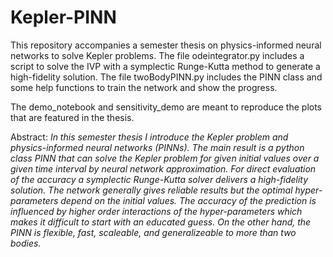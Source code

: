 # Kepler-PINN

This repository accompanies a semester thesis on physics-informed neural networks to solve Kepler problems.
The file odeintegrator.py includes a script to solve the IVP with a symplectic Runge-Kutta method to generate a high-fidelity solution.
The file twoBodyPINN.py includes the PINN class and some help functions to train the network and show the progress.

The demo_notebook and sensitivity_demo are meant to reproduce the plots that are featured in the thesis. 

Abstract:
*In this semester thesis I introduce the Kepler problem and physics-informed neural networks (PINNs). The main result is a python class PINN that can solve the Kepler problem for given initial values over a given time interval by neural network approximation. For direct evaluation of the accuracy a symplectic Runge-Kutta solver delivers a high-fidelity solution. The network generally gives reliable results but the optimal hyper-parameters depend on the initial values. The accuracy of the prediction is influenced by higher order interactions of the hyper-parameters which makes it difficult to start with an educated guess. On the other hand, the PINN is flexible, fast, scaleable, and generalizeable to more than two bodies.*
